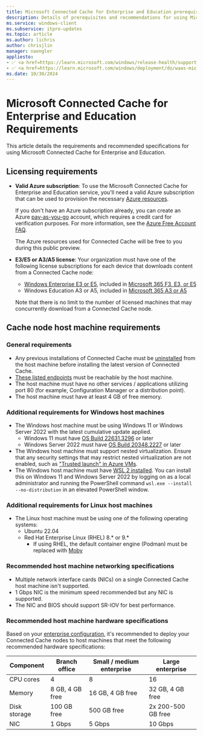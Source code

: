 ```yaml
---
title: Microsoft Connected Cache for Enterprise and Education prerequisites
description: Details of prerequisites and recommendations for using Microsoft Connected Cache for Enterprise and Education.
ms.service: windows-client
ms.subservice: itpro-updates
ms.topic: article
ms.author: lichris
author: chrisjlin
manager: naengler
appliesto: 
- ✅ <a href=https://learn.microsoft.com/windows/release-health/supported-versions-windows-client target=_blank>Windows 11</a>
- ✅ <a href=https://learn.microsoft.com/windows/deployment/do/waas-microsoft-connected-cache target=_blank>Microsoft Connected Cache for Enterprise and Education</a>
ms.date: 10/30/2024
---
```


# Microsoft Connected Cache for Enterprise and Education Requirements

This article details the requirements and recommended specifications for using Microsoft Connected Cache for Enterprise and Education.

## Licensing requirements

- **Valid Azure subscription**: To use the Microsoft Connected Cache for Enterprise and Education service, you'll need a valid Azure subscription that can be used to provision the necessary [Azure resources](/azure/cloud-adoption-framework/govern/resource-consistency/resource-access-management).

    If you don't have an Azure subscription already, you can create an Azure [pay-as-you-go](https://azure.microsoft.com/offers/ms-azr-0003p/) account, which requires a credit card for verification purposes. For more information, see the [Azure Free Account FAQ](https://azure.microsoft.com/free/free-account-faq/).

    The Azure resources used for Connected Cache will be free to you during this public preview.

- **E3/E5 or A3/A5 license**: Your organization must have one of the following license subscriptions for each device that downloads content from a Connected Cache node:

    - [Windows Enterprise E3 or E5](/windows/whats-new/windows-licensing#windows-11-enterprise), included in [Microsoft 365 F3, E3, or E5](https://www.microsoft.com/microsoft-365/enterprise/microsoft365-plans-and-pricing?msockid=32c407b43d5968050f2b13443c746916)
    - Windows Education A3 or A5, included in [Microsoft 365 A3 or A5](https://www.microsoft.com/education/products/microsoft-365?msockid=32c407b43d5968050f2b13443c746916#Education-plans)

    Note that there is no limit to the number of licensed machines that may concurrently download from a Connected Cache node.

## Cache node host machine requirements

### General requirements

- Any previous installations of Connected Cache must be [uninstalled](mcc-ent-uninstall-cache-node.md) from the host machine before installing the latest version of Connected Cache.
- [These listed endpoints](delivery-optimization-endpoints.md) must be reachable by the host machine.
- The host machine must have no other services / applications utilizing port 80 (for example, Configuration Manager or a distribution point).
- The host machine must have at least 4 GB of free memory.

### Additional requirements for Windows host machines

- The Windows host machine must be using Windows 11 or Windows Server 2022 with the latest cumulative update applied.
    - Windows 11 must have [OS Build 22631.3296](https://support.microsoft.com/topic/march-12-2024-kb5035853-os-builds-22621-3296-and-22631-3296-a69ac07f-e893-4d16-bbe1-554b7d9dd39b) or later
    - Windows Server 2022 must have [OS Build 20348.2227](https://support.microsoft.com/topic/january-9-2024-kb5034129-os-build-20348-2227-6958a36f-efaf-4ef5-a576-c5931072a89a) or later
- The Windows host machine must support nested virtualization. Ensure that any security settings that may restrict nested virtualization are not enabled, such as ["Trusted launch" in Azure VMs](/azure/virtual-machines/trusted-launch-portal).
- The Windows host machine must have [WSL 2 installed](/windows/wsl/install#install-wsl-command). You can install this on Windows 11 and Windows Server 2022 by logging on as a local administrator and running the PowerShell command `wsl.exe --install --no-distribution` in an elevated PowerShell window.

### Additional requirements for Linux host machines

- The Linux host machine must be using one of the following operating systems:
    - Ubuntu 22.04
    - Red Hat Enterprise Linux (RHEL) 8.* or 9.*
        - If using RHEL, the default container engine (Podman) must be replaced with [Moby](https://github.com/moby/moby#readme)

### Recommended host machine networking specifications

- Multiple network interface cards (NICs) on a single Connected Cache host machine isn't supported.
- 1 Gbps NIC is the minimum speed recommended but any NIC is supported.
- The NIC and BIOS should support SR-IOV for best performance.

### Recommended host machine hardware specifications

Based on your [enterprise configuration](mcc-ent-edu-overview.md), it's recommended to deploy your Connected Cache nodes to host machines that meet the following recommended hardware specifications:

| Component | Branch office | Small / medium enterprise | Large enterprise |
| --- | --- | --- | --- |
| CPU cores | 4 | 8 | 16 |
| Memory | 8 GB, 4 GB free | 16 GB, 4 GB free | 32 GB, 4 GB free |
| Disk storage | 100 GB free  | 500 GB free | 2x 200-500 GB free |
| NIC | 1 Gbps | 5 Gbps | 10 Gbps |
